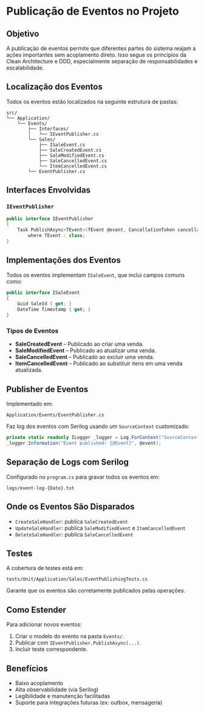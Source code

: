 
# Publicação de Eventos no Projeto

## Objetivo

A publicação de eventos permite que diferentes partes do sistema reajam a ações importantes sem acoplamento direto. Isso segue os princípios da Clean Architecture e DDD, especialmente separação de responsabilidades e escalabilidade.

## Localização dos Eventos

Todos os eventos estão localizados na seguinte estrutura de pastas:

```
src/
└── Application/
    └── Events/
        ├── Interfaces/
        │   └── IEventPublisher.cs
        └── Sales/
            ├── ISaleEvent.cs
            ├── SaleCreatedEvent.cs
            ├── SaleModifiedEvent.cs
            ├── SaleCancelledEvent.cs
            └── ItemCancelledEvent.cs
        └── EventPublisher.cs
```

## Interfaces Envolvidas

### `IEventPublisher`

```csharp
public interface IEventPublisher
{
    Task PublishAsync<TEvent>(TEvent @event, CancellationToken cancellationToken = default)
        where TEvent : class;
}
```

## Implementações dos Eventos

Todos os eventos implementam `ISaleEvent`, que inclui campos comuns como:

```csharp
public interface ISaleEvent
{
    Guid SaleId { get; }
    DateTime Timestamp { get; }
}
```

### Tipos de Eventos

- **SaleCreatedEvent** – Publicado ao criar uma venda.
- **SaleModifiedEvent** – Publicado ao atualizar uma venda.
- **SaleCancelledEvent** – Publicado ao excluir uma venda.
- **ItemCancelledEvent** – Publicado ao substituir itens em uma venda atualizada.

## Publisher de Eventos

Implementado em:

```
Application/Events/EventPublisher.cs
```

Faz log dos eventos com Serilog usando um `SourceContext` customizado:

```csharp
private static readonly ILogger _logger = Log.ForContext("SourceContext", "EventPublisher");
_logger.Information("Event published: {@Event}", @event);
```

## Separação de Logs com Serilog

Configurado no `program.cs` para gravar todos os eventos em:

```
logs/event-log-{Date}.txt
```

## Onde os Eventos São Disparados

- `CreateSaleHandler`: publica `SaleCreatedEvent`
- `UpdateSaleHandler`: publica `SaleModifiedEvent` e `ItemCancelledEvent`
- `DeleteSaleHandler`: publica `SaleCancelledEvent`

## Testes

A cobertura de testes está em:

```
tests/Unit/Application/Sales/EventPublishingTests.cs
```

Garante que os eventos são corretamente publicados pelas operações.

## Como Estender

Para adicionar novos eventos:

1. Criar o modelo do evento na pasta `Events/`.
2. Publicar com `IEventPublisher.PublishAsync(...)`.
3. Incluir teste correspondente.

## Benefícios

- Baixo acoplamento
- Alta observabilidade (via Serilog)
- Legibilidade e manutenção facilitadas
- Suporte para integrações futuras (ex: outbox, mensageria)
